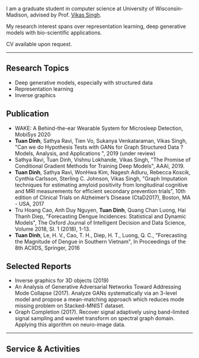 
I am a graduate student in computer science at University of Wisconsin-Madison, advised by Prof. [Vikas Singh](https://www.biostat.wisc.edu/~vsingh/).

My research interest spans over representation learning, deep generative models with bio-scientific applications.

CV available upon request.

---

## Research Topics
* Deep generative models, especially with structured data
* Representation learning
* Inverse graphics

## Publication
* WAKE: A Behind-the-ear Wearable System for Microsleep Detection, MobiSys 2020
* **Tuan Dinh**, Sathya Ravi, Tien Vo, Sukanya Venkataraman, Vikas Singh, "Can we do Hypothesis Tests with GANs for Graph Structured Data ? Models, Analysis, and Applications ",  2019 (under review)
* Sathya Ravi, Tuan Dinh, Vishnu Lokhande, Vikas Singh, "The Promise of Conditional Gradient Methods for Training Deep Models", AAAI, 2019.
* **Tuan Dinh**, Sathya Ravi, WonHwa Kim, Nagesh Adluru, Rebecca Koscik, Cynthia Carlsson, Sterling C. Johnson, Vikas Singh, "Graph Imputation techniques for estimating amyloid positivity from longitudinal cognitive and MRI measurements for efficient secondary prevention trials", 10th edition of Clinical Trials on Alzheimer’s Disease (CtaD2017), Boston, MA - USA, 2017
* Tru Hoang Cao, Anh Duy Nguyen, **Tuan Dinh**, Quang Chan Luong, Hai Thanh Diep, "Forecasting Dengue Incidences: Statistical and Dynamic Models", The Oxford Journal of Intelligent Decision and Data Science, Volume 2018, SI. 1 (2018), 1-13.
* **Tuan Dinh**, Le, H. V., Cao, T. H., Diep, H. T., Luong, Q. C., "Forecasting the Magnitude of Dengue in Southern Vietnam", In Proceedings of the 8th ACIIDS, Springer, 2016

## Selected Reports
* Inverse graphics for 3D objects (2019)
* An Analysis of Generative Adversarial Networks Toward Addressing Mode Collapse (2017). Analyze GANs systematically via an 3-level model and propose a mean-matching approach which reduces mode missing problem on Stacked-MNIST dataset.
* Graph Completion (2017). Recover signal adaptively using band-limited signal sampling and wavelet transform on spectral graph domain. Applying this algorithm on neuro-image data.

----
## Service & Activities
